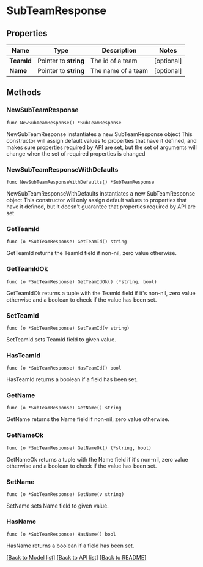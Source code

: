 # SubTeamResponse

## Properties

Name | Type | Description | Notes
------------ | ------------- | ------------- | -------------
**TeamId** | Pointer to **string** | The id of a team | [optional] 
**Name** | Pointer to **string** | The name of a team | [optional] 

## Methods

### NewSubTeamResponse

`func NewSubTeamResponse() *SubTeamResponse`

NewSubTeamResponse instantiates a new SubTeamResponse object
This constructor will assign default values to properties that have it defined,
and makes sure properties required by API are set, but the set of arguments
will change when the set of required properties is changed

### NewSubTeamResponseWithDefaults

`func NewSubTeamResponseWithDefaults() *SubTeamResponse`

NewSubTeamResponseWithDefaults instantiates a new SubTeamResponse object
This constructor will only assign default values to properties that have it defined,
but it doesn't guarantee that properties required by API are set

### GetTeamId

`func (o *SubTeamResponse) GetTeamId() string`

GetTeamId returns the TeamId field if non-nil, zero value otherwise.

### GetTeamIdOk

`func (o *SubTeamResponse) GetTeamIdOk() (*string, bool)`

GetTeamIdOk returns a tuple with the TeamId field if it's non-nil, zero value otherwise
and a boolean to check if the value has been set.

### SetTeamId

`func (o *SubTeamResponse) SetTeamId(v string)`

SetTeamId sets TeamId field to given value.

### HasTeamId

`func (o *SubTeamResponse) HasTeamId() bool`

HasTeamId returns a boolean if a field has been set.

### GetName

`func (o *SubTeamResponse) GetName() string`

GetName returns the Name field if non-nil, zero value otherwise.

### GetNameOk

`func (o *SubTeamResponse) GetNameOk() (*string, bool)`

GetNameOk returns a tuple with the Name field if it's non-nil, zero value otherwise
and a boolean to check if the value has been set.

### SetName

`func (o *SubTeamResponse) SetName(v string)`

SetName sets Name field to given value.

### HasName

`func (o *SubTeamResponse) HasName() bool`

HasName returns a boolean if a field has been set.


[[Back to Model list]](../README.md#documentation-for-models) [[Back to API list]](../README.md#documentation-for-api-endpoints) [[Back to README]](../README.md)


